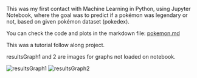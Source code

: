 This was my first contact with Machine Learning in Python, using Jupyter Notebook, where the goal was to predict if a pokémon was legendary or not, based on given pokémon dataset (pokedex).

You can check the code and plots in the markdown file: [pokemon.md](https://github.com/ianbrussolo/Data-science/blob/9f766ace94f70f358f55685cffbb872e1f121e5f/Machine-Learning/legendary%20pokemon%20predict/pokemon.md)

This was a tutorial follow along project.

resultsGraph1 and 2 are images for graphs not loaded on notebook.

![resultsGraph1](https://user-images.githubusercontent.com/98843691/219881607-ff68ff03-7ad0-4292-acd8-77d5735a7cad.jpg)
![resultsGraph2](https://user-images.githubusercontent.com/98843691/219881608-a99a5359-b1eb-47fc-be5d-b5afdd6b85d3.jpg)
